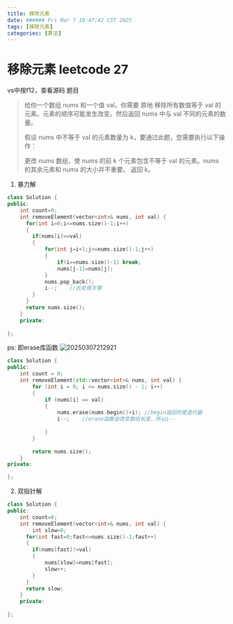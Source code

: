 ```yaml
---
title: 移除元素
date: ###### Fri Mar 7 19:47:42 CST 2025
tags: [移除元素]
categories: [算法]
---
```


# 移除元素 leetcode 27
vs中按f12，查看源码
题目
>给你一个数组 nums 和一个值 val，你需要 原地 移除所有数值等于 val 的元素。元素的顺序可能发生改变。然后返回 nums 中与 val 不同的元素的数量。
>
>假设 nums 中不等于 val 的元素数量为 k，要通过此题，您需要执行以下操作：
>
>更改 nums 数组，使 nums 的前 k 个元素包含不等于 val 的元素。nums 的其余元素和 nums 的大小并不重要。
返回 k。

1. 暴力解
``` c++
class Solution {
public:
    int count=0;
    int removeElement(vector<int>& nums, int val) {
      for(int i=0;i<=nums.size()-1;i++)
      {
        if(nums[i]==val)
        {
            for(int j=i+1;j<=nums.size()-1;j++)
            {
                if(i==nums.size()-1) break;
                nums[j-1]=nums[j];  
            }
            nums.pop_back();
            i--;    //此处很关键
        }
      }
      return nums.size();
    }
    private:
    
};
```

ps: 即erase库函数
![20250307212921](https://cdn.jsdelivr.net/gh/Yolo-ZZY/Image/20250307212921.png)
``` c++
class Solution {
public:
    int count = 0;
    int removeElement(std::vector<int>& nums, int val) {
        for (int i = 0; i <= nums.size() - 1; i++)
        {
            if (nums[i] == val)
            {
                nums.erase(nums.begin()+i); //begin返回的是迭代器
                i--;    //erase函数会改变数组长度，所以i--
                
            }
        }
        
        return nums.size();
    }
private:

};

```

2. 双指针解
``` c++
class Solution {
public:
    int count=0;
    int removeElement(vector<int>& nums, int val) {
        int slow=0;
      for(int fast=0;fast<=nums.size()-1;fast++)
      {
        if(nums[fast]!=val)
        {
            nums[slow]=nums[fast];
            slow++;
        }
      }
      return slow;
    }
    private:
    
};
```